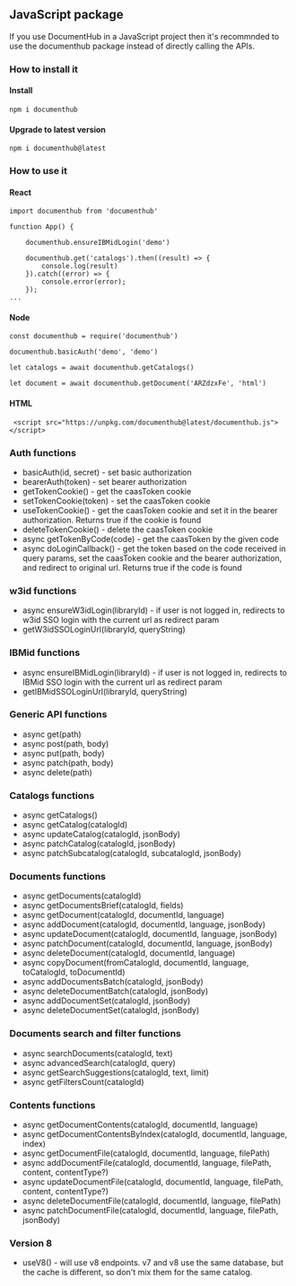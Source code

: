 ## JavaScript package

If you use DocumentHub in a JavaScript project then it's recommnded to use the documenthub package instead of directly calling the APIs.


### How to install it

#### Install

```
npm i documenthub
```

#### Upgrade to latest version

```
npm i documenthub@latest
```


### How to use it


#### React

```
import documenthub from 'documenthub'

function App() {
	
	documenthub.ensureIBMidLogin('demo')
	
	documenthub.get('catalogs').then((result) => {
		console.log(result)
	}).catch((error) => {
		console.error(error);
	});
...
```


#### Node

```
const documenthub = require('documenthub')

documenthub.basicAuth('demo', 'demo')

let catalogs = await documenthub.getCatalogs()

let document = await documenthub.getDocument('ARZdzxFe', 'html')
```


#### HTML

```
 <script src="https://unpkg.com/documenthub@latest/documenthub.js"></script> 
```


### Auth functions

- basicAuth(id, secret) - set basic authorization
- bearerAuth(token) - set bearer authorization
- getTokenCookie() - get the caasToken cookie
- setTokenCookie(token) - set the caasToken cookie
- useTokenCookie() - get the caasToken cookie and set it in the bearer authorization. Returns true if the cookie is found
- deleteTokenCookie() - delete the caasToken cookie
- async getTokenByCode(code) - get the caasToken by the given code
- async doLoginCallback() - get the token based on the code received in query params, set the caasToken cookie and the bearer authorization, and redirect to original url. Returns true if the code is found


### w3id functions

- async ensureW3idLogin(libraryId) - if user is not logged in, redirects to w3id SSO login with the current url as redirect param
- getW3idSSOLoginUrl(libraryId, queryString)


### IBMid functions

- async ensureIBMidLogin(libraryId) - if user is not logged in, redirects to IBMid SSO login with the current url as redirect param
- getIBMidSSOLoginUrl(libraryId, queryString)


### Generic API functions

- async get(path)
- async post(path, body)
- async put(path, body)
- async patch(path, body)
- async delete(path)


### Catalogs functions

- async getCatalogs()
- async getCatalog(catalogId)
- async updateCatalog(catalogId, jsonBody)
- async patchCatalog(catalogId, jsonBody)
- async patchSubcatalog(catalogId, subcatalogId, jsonBody)


### Documents functions

- async getDocuments(catalogId)
- async getDocumentsBrief(catalogId, fields)
- async getDocument(catalogId, documentId, language)
- async addDocument(catalogId, documentId, language, jsonBody)
- async updateDocument(catalogId, documentId, language, jsonBody)
- async patchDocument(catalogId, documentId, language, jsonBody)
- async deleteDocument(catalogId, documentId, language)
- async copyDocument(fromCatalogId, documentId, language, toCatalogId, toDocumentId)
- async addDocumentsBatch(catalogId, jsonBody)
- async deleteDocumentBatch(catalogId, jsonBody)
- async addDocumentSet(catalogId, jsonBody)
- async deleteDocumentSet(catalogId, jsonBody)


### Documents search and filter functions

- async searchDocuments(catalogId, text)
- async advancedSearch(catalogId, query)
- async getSearchSuggestions(catalogId, text, limit)
- async getFiltersCount(catalogId)


### Contents functions

- async getDocumentContents(catalogId, documentId, language)
- async getDocumentContentsByIndex(catalogId, documentId, language, index)
- async getDocumentFile(catalogId, documentId, language, filePath)
- async addDocumentFile(catalogId, documentId, language, filePath, content, contentType?)
- async updateDocumentFile(catalogId, documentId, language, filePath, content, contentType?)
- async deleteDocumentFile(catalogId, documentId, language, filePath)
- async patchDocumentFile(catalogId, documentId, language, filePath, jsonBody)


### Version 8

- useV8() - will use v8 endpoints. v7 and v8 use the same database, but the cache is different, so don't mix them for the same catalog.
